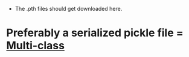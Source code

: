 * The .pth files should get downloaded here.
# Preferably a serialized pickle file = [Multi-class]("https://drive.google.com/uc?export=download&id=1q6Yk4zLA1sk0vcFF1m6Z9v5_2_dXSFIj")
